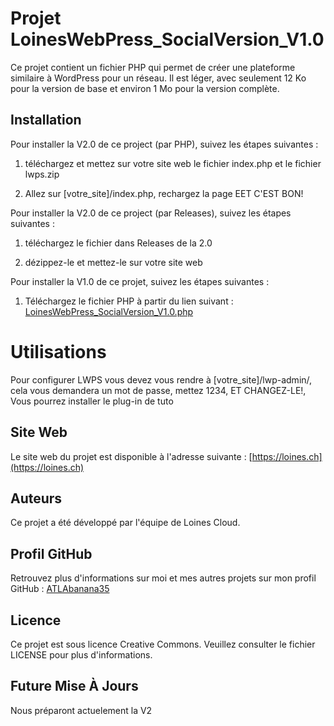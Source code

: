 # Projet LoinesWebPress_SocialVersion_V1.0

Ce projet contient un fichier PHP qui permet de créer une plateforme similaire à WordPress pour un réseau. Il est léger, avec seulement 12 Ko pour la version de base et environ 1 Mo pour la version complète.

## Installation

Pour installer la V2.0 de ce project (par PHP), suivez les étapes suivantes :

1. téléchargez et mettez sur votre site web le fichier index.php et le fichier lwps.zip

2. Allez sur \[votre_site\]/index.php, rechargez la page EET C'EST BON!

Pour installer la V2.0 de ce project (par Releases), suivez les étapes suivantes :

1. téléchargez le fichier dans Releases de la 2.0

2. dézippez-le et mettez-le sur votre site web

Pour installer la V1.0 de ce projet, suivez les étapes suivantes :

1. Téléchargez le fichier PHP à partir du lien suivant : [LoinesWebPress_SocialVersion_V1.0.php](https://github.com/ATLAbanana35/LoinesWebPress_ScocialVersion_V1.0/LoinesWebPress_SocialVersion_V1.0.php)

# Utilisations

Pour configurer LWPS vous devez vous rendre à \[votre_site\]/lwp-admin/, cela vous demandera un mot de passe, mettez 1234, ET CHANGEZ-LE!, Vous pourrez installer le plug-in de tuto

## Site Web

Le site web du projet est disponible à l'adresse suivante : [https://loines.ch](https://loines.ch)

## Auteurs

Ce projet a été développé par l'équipe de Loines Cloud.

## Profil GitHub

Retrouvez plus d'informations sur moi et mes autres projets sur mon profil GitHub : [ATLAbanana35](https://github.com/ATLAbanana35)

## Licence

Ce projet est sous licence Creative Commons. Veuillez consulter le fichier LICENSE pour plus d'informations.

## Future Mise À Jours

Nous préparont actuelement la V2
